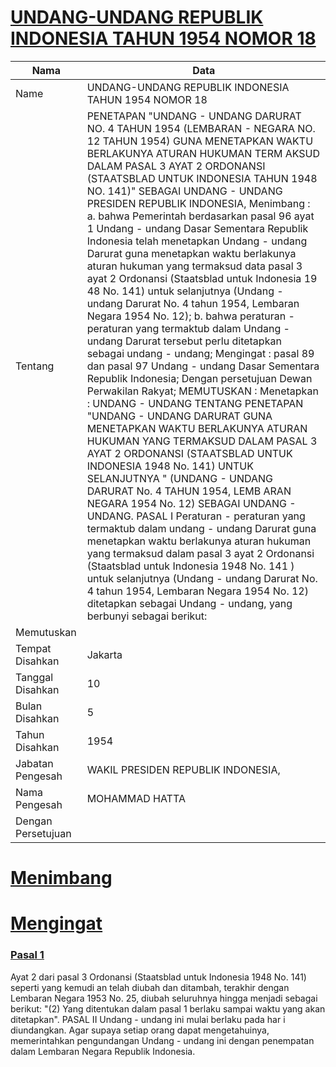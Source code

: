 # [UNDANG-UNDANG REPUBLIK INDONESIA TAHUN 1954 NOMOR 18](http://example.org/legal/peraturan/uu/1954/18)

| Nama | Data |
| ------ | ----- |
|Name|UNDANG-UNDANG REPUBLIK INDONESIA TAHUN 1954 NOMOR 18|
|Tentang| PENETAPAN "UNDANG - UNDANG DARURAT NO. 4 TAHUN 1954 (LEMBARAN - NEGARA NO. 12 TAHUN 1954) GUNA MENETAPKAN WAKTU BERLAKUNYA ATURAN HUKUMAN TERM AKSUD DALAM PASAL 3 AYAT 2 ORDONANSI (STAATSBLAD UNTUK INDONESIA TAHUN 1948 NO. 141)" SEBAGAI UNDANG - UNDANG PRESIDEN REPUBLIK INDONESIA, Menimbang : a. bahwa Pemerintah berdasarkan pasal 96 ayat 1 Undang - undang Dasar Sementara Republik Indonesia telah menetapkan Undang - undang Darurat guna menetapkan waktu berlakunya aturan hukuman yang termaksud data pasal 3 ayat 2 Ordonansi (Staatsblad untuk Indonesia 19 48 No. 141) untuk selanjutnya (Undang - undang Darurat No. 4 tahun 1954, Lembaran Negara 1954 No. 12); b. bahwa peraturan - peraturan yang termaktub dalam Undang - undang Darurat tersebut perlu ditetapkan sebagai undang - undang; Mengingat : pasal 89 dan pasal 97 Undang - undang Dasar Sementara Republik Indonesia; Dengan persetujuan Dewan Perwakilan Rakyat; MEMUTUSKAN : Menetapkan : UNDANG - UNDANG TENTANG PENETAPAN "UNDANG - UNDANG DARURAT GUNA MENETAPKAN WAKTU BERLAKUNYA ATURAN HUKUMAN YANG TERMAKSUD DALAM PASAL 3 AYAT 2 ORDONANSI (STAATSBLAD UNTUK INDONESIA 1948 No. 141) UNTUK SELANJUTNYA " (UNDANG - UNDANG DARURAT No. 4 TAHUN 1954, LEMB ARAN NEGARA 1954 No. 12) SEBAGAI UNDANG - UNDANG. PASAL I Peraturan - peraturan yang termaktub dalam undang - undang Darurat guna menetapkan waktu berlakunya aturan hukuman yang termaksud dalam pasal 3 ayat 2 Ordonansi (Staatsblad untuk Indonesia 1948 No. 141 ) untuk selanjutnya (Undang - undang Darurat No. 4 tahun 1954, Lembaran Negara 1954 No. 12) ditetapkan sebagai Undang - undang, yang berbunyi sebagai berikut:|
|Memutuskan||
|Tempat Disahkan|Jakarta|
|Tanggal Disahkan|10|
|Bulan Disahkan|5|
|Tahun Disahkan|1954|
|Jabatan Pengesah|WAKIL PRESIDEN REPUBLIK INDONESIA,|
|Nama Pengesah|MOHAMMAD HATTA|
|Dengan Persetujuan||
# [Menimbang](http://example.org/legal/peraturan/uu/1954/18/menimbang)

# [Mengingat](http://example.org/legal/peraturan/uu/1954/18/mengingat)


### [Pasal 1](http://example.org/legal/peraturan/uu/1954/18/pasal/0001)
Ayat 2 dari pasal 3 Ordonansi (Staatsblad untuk Indonesia 1948 No. 141) seperti yang kemudi an telah diubah dan ditambah, terakhir dengan Lembaran Negara 1953 No. 25, diubah seluruhnya hingga menjadi sebagai berikut: "(2) Yang ditentukan dalam pasal 1 berlaku sampai waktu yang akan ditetapkan". PASAL II Undang - undang ini mulai berlaku pada har i diundangkan. Agar supaya setiap orang dapat mengetahuinya, memerintahkan pengundangan Undang - undang ini dengan penempatan dalam Lembaran Negara Republik Indonesia.
